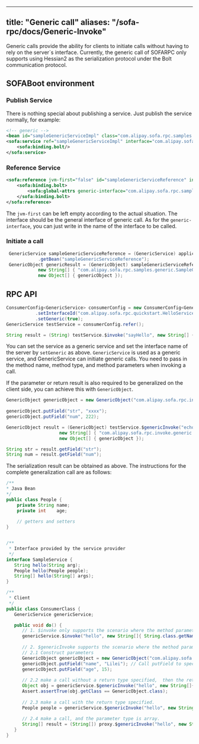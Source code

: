 
---

title: "Generic call"
aliases: "/sofa-rpc/docs/Generic-Invoke"
---

Generic calls provide the ability for clients to initiate calls without having to rely on the server`s interface. Currently, the generic call of SOFARPC only supports using Hessian2 as the serialization protocol under the Bolt communication protocol.

## SOFABoot environment

### Publish Service

There is nothing special about publishing a service. Just publish the service normally, for example:

```xml
<!-- generic -->
<bean id="sampleGenericServiceImpl" class="com.alipay.sofa.rpc.samples.generic.SampleGenericServiceImpl"/>
<sofa:service ref="sampleGenericServiceImpl" interface="com.alipay.sofa.rpc.samples.generic.SampleGenericService">
    <sofa:binding.bolt/>
</sofa:service>

```

### Reference Service

```xml
<sofa:reference jvm-first="false" id="sampleGenericServiceReference" interface="com.alipay.sofa.rpc.api.GenericService">
    <sofa:binding.bolt>
        <sofa:global-attrs generic-interface="com.alipay.sofa.rpc.samples.generic.SampleGenericService"/>
    </sofa:binding.bolt>
</sofa:reference>
```

The `jvm-first` can be left empty according to the actual situation. The interface should be the general interface of generic call. As for the `generic-interface`, you can just write in the name of the interface to be called.

### Initiate a call

````java
 GenericService sampleGenericServiceReference = (GenericService) applicationContext
            .getBean("sampleGenericServiceReference");
 GenericObject genericResult = (GenericObject) sampleGenericServiceReference.$genericInvoke("sayGeneric",
            new String[] { "com.alipay.sofa.rpc.samples.generic.SampleGenericParamModel" },
            new Object[] { genericObject });
````

## RPC API

```java
ConsumerConfig<GenericService> consumerConfig = new ConsumerConfig<GenericService>()
           .setInterfaceId("com.alipay.sofa.rpc.quickstart.HelloService")
           .setGeneric(true);
GenericService testService = consumerConfig.refer();

String result = (String) testService.$invoke("sayHello", new String[] { "java.lang.String" },new Object[] { "1111" });
```

You can set the service as a generic service and set the interface name of the server by `setGeneric` as above. `GenericService` is used as a generic service, and GenericService can initiate generic calls. You need to pass in the method name, method type, and method parameters when invoking a call.

If the parameter or return result is also required to be generalized on the client side, you can achieve this with `GenericObject`.

```java
GenericObject genericObject = new GenericObject("com.alipay.sofa.rpc.invoke.generic.TestObj");
              
genericObject.putField("str", "xxxx");
genericObject.putField("num", 222);

GenericObject result = (GenericObject) testService.$genericInvoke("echoObj",
                    new String[] { "com.alipay.sofa.rpc.invoke.generic.TestObj" },
                    new Object[] { genericObject });

String str = result.getField("str");
String num = result.getField("num");
```

The serialization result can be obtained as above. The instructions for the complete generalization call are as follows:

```java
/**
* Java Bean
*/
public class People {
    private String name;
    private int    age;
    
    // getters and setters
}


/**
 * Interface provided by the service provider
 */
interface SampleService {
   String hello(String arg);
   People hello(People people);
   String[] hello(String[] args);
}

/**
 * Client
 */
public class ConsumerClass {
   GenericService genericService;

   public void do() {
      // 1. $invoke only supports the scenario where the method parameter types exsit in the current application`s ClassLoader.
      genericService.$invoke("hello", new String[]{ String.class.getName() }, "I'm an arg");
      
      // 2. $genericInvoke supports the scenario where the method parameter types do not exist in the current application`s  ClassLoader.
      // 2.1 Construct parameters
      GenericObject genericObject = new GenericObject("com.alipay.sofa.rpc.test.generic.bean.People"); // Specify the full path class name in the constructor.
      genericObject.putField("name", "Lilei"); // Call putField to specify the field value.
      genericObject.putField("age", 15);
      
      // 2.2 make a call without a return type specified,  then the returned result type is GenericObject.
      Object obj = genericService.$genericInvoke("hello", new String[]{"com.alipay.sofa.rpc.test.generic.bean.People"}, new Object[] { genericObject });
      Assert.assertTrue(obj.getClass == GenericObject.class);
      
      // 2.3 make a call with the return type specified.
      People people = genericService.$genericInvoke("hello", new String[]{"com.alipay.sofa.rpc.test.generic.bean.People"}, new Object[] { genericObject }, People.class);
   
      // 2.4 make a call, and the parameter type is array.
      String[] result = (String[]) proxy.$genericInvoke("hello", new String[]{new String[0].getClass().getName()}, new Object[]{ new String[]{"args"} });
   }
}
```
